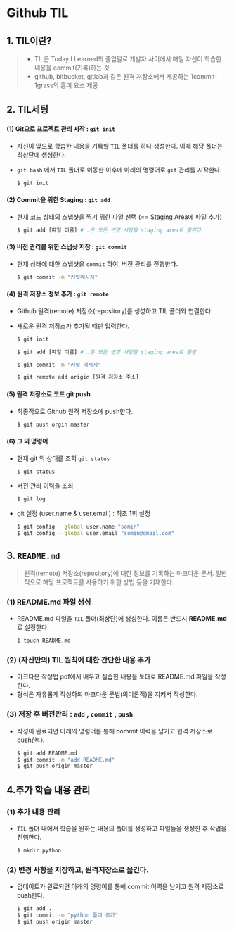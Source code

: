 # Github TIL

## 1. TIL이란? 

> * TIL은 Today I Learned의 줄임말로 개발자 사이에서 매일 자신이 학습한 내용을 commit(기록)하는 것
> * github, bitbucket, gitlab과 같은 원격 저장소에서 제공하는 1commit-1grass의 흥미 요소 제공

## 2. TIL세팅

#### (1) Git으로 프로젝트 관리 시작 : `git init`

* 자신이 앞으로 학습한 내용을 기록할 `TIL` 폴더를 하나 생성한다. 이때 해당 폴더는 최상단에 생성한다.

* `git bash` 에서 `TIL` 폴더로 이동한 이후에 아래의 명령어로 `git` 관리를 시작한다.

  ```bash
  $ git init
  ```

  

#### (2) Commit을 위한 Staging : `git add`

* 현재 코드 상태의 스냅샷을 찍기 위한 파일 선택 (== Staging Area에 파일 추가)

  ```bash
  $ git add [파일 이름] # .은 모든 변경 사항을 staging area로 올린다. 
  ```

  

#### (3) 버전 관리를 위한 스냅샷 저장 : `git commit`

* 현재 상태에 대한 스냅샷을 `commit` 하여, 버전 관리를 진행한다.

  ```bash
  $ git commit -m "커밋메시지"
  ```

  

#### (4) 원격 저장소 정보 추가 : `git remote`

* Github 원격(remote) 저장소(repository)를 생성하고 TIL 폴더와 연결한다.

* 새로운 원격 저장소가 추가될 때만 입력한다.

  ```bash
  $ git init
  
  $ git add [파일 이름] # .은 모든 변경 사항을 staging area로 올림
  
  $ git commit -m "커밋 메시지"
  
  $ git remote add origin [원격 저장소 주소]
  ```

#### (5) 원격 저장소로 코드 git push

* 최종적으로 Github 원격 저장소에 push한다.

  ```bash
  $ git push orgin master
  ```

#### (6) 그 외 명령어

* 현재 git 의 상태를 조회 `git status`

  ```bash
  $ git status
  ```

* 버전 관리 이력을 조회

  ```bash
  $ git log
  ```

* git 설정 (user.name & user.email) : 최초 1회 설정

  ```bash
  $ git config --global user.name "somin"
  $ git config --global user.email "somin@gmail.com"
  ```

## 3. `README.md`

> 원격(remote) 저장소(repository)에 대한 정보를 기록하는 마크다운 문서. 일반적으로 해당 프로젝트를 사용하기 위한 방법 등을 기재한다.

### (1) README.md 파일 생성
* README.md 파일을 `TIL` 폴더(최상단)에 생성한다. 이름은 반드시 **README.md**로 설정한다.

  ```bash
  $ touch README.md
  ```

### (2) (자신만의) TIL 원칙에 대한 간단한 내용 추가
* 마크다운 작성법 pdf에서 배우고 실습한 내용을 토대로 README.md 파일을 작성한다.
* 형식은 자유롭게 작성하되 마크다운 문법(의미론적)을 지켜서 작성한다.

### (3) 저장 후 버전관리 : `add` , `commit` , `push`

* 작성이 완료되면 아래의 명령어를 통해 commit 이력을 남기고 원격 저장소로 push한다.

  ```bash
  $ git add README.md
  $ git commit -m "add README.md"
  $ git push origin master
  ```





## 4.추가 학습 내용 관리

###	(1) 추가 내용 관리
* `TIL` 폴더 내에서 학습을 원하는 내용의 폴더를 생성하고 파일들을 생성한 후 작업을 진행한다.

  ```bash
  $ mkdir python
  ```

### (2) 변경 사항을 저장하고, 원격저장소로 옮긴다.

* 업데이트가 완료되면 아래의 명령어를 통해 commit 이력을 남기고 원격 저장소로 push한다.

  ```bash
  $ git add . 
  $ git commit -m "python 폴더 추가"
  $ git push origin master
  ```

  

